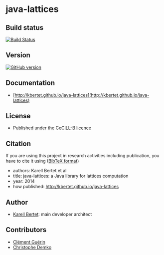 java-lattices
=============

Build status
------------
[![Build Status](https://travis-ci.org/kbertet/java-lattices.png)](https://travis-ci.org/kbertet/java-lattices)

Version
-------
[![GitHub version](https://badge.fury.io/gh/kbertet%2Fjava-lattices.png)](http://badge.fury.io/gh/kbertet%2Fjava-lattices)

Documentation
-------------

* [http://kbertet.github.io/java-lattices](http://kbertet.github.io/java-lattices)

License
--------

* Published under the [CeCILL-B licence](http://www.cecill.info/licences/Licence_CeCILL-B_V1-en.html)

Citation
--------

If you are using this project in research activities including publication, you have to cite it using ([BibTeX format](https://raw.github.com/kbertet/java-lattices/master/cite.bib))
* authors: Karell Bertet et al
* title: java-lattices: a Java library for lattices computation
* year: 2014
* how published: http://kbertet.github.io/java-lattices

Author
------

* [Karell Bertet](https://github.com/kbertet): main developer architect

Contributors
------------

* [Clément Guérin](https://github.com/guerinclement)
* [Christophe Demko](https://github.com/chdemko)
